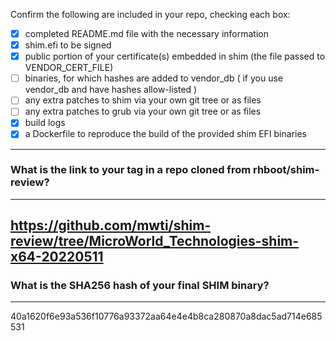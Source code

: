 Confirm the following are included in your repo, checking each box:

 - [x] completed README.md file with the necessary information
 - [x] shim.efi to be signed
 - [x] public portion of your certificate(s) embedded in shim (the file passed to VENDOR_CERT_FILE)
 - [ ] binaries, for which hashes are added to vendor_db ( if you use vendor_db and have hashes allow-listed )
 - [ ] any extra patches to shim via your own git tree or as files
 - [ ] any extra patches to grub via your own git tree or as files
 - [x] build logs
 - [x] a Dockerfile to reproduce the build of the provided shim EFI binaries

-------------------------------------------------------------------------------
### What is the link to your tag in a repo cloned from rhboot/shim-review?
-------------------------------------------------------------------------------
https://github.com/mwti/shim-review/tree/MicroWorld_Technologies-shim-x64-20220511
-------------------------------------------------------------------------------
### What is the SHA256 hash of your final SHIM binary?
-------------------------------------------------------------------------------
40a1620f6e93a536f10776a93372aa64e4e4b8ca280870a8dac5ad714e685531

